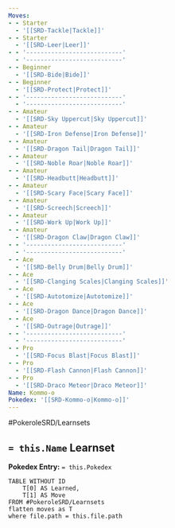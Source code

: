 ```yaml
---
Moves:
- - Starter
  - '[[SRD-Tackle|Tackle]]'
- - Starter
  - '[[SRD-Leer|Leer]]'
- - '---------------------------'
  - '---------------------------'
- - Beginner
  - '[[SRD-Bide|Bide]]'
- - Beginner
  - '[[SRD-Protect|Protect]]'
- - '---------------------------'
  - '---------------------------'
- - Amateur
  - '[[SRD-Sky Uppercut|Sky Uppercut]]'
- - Amateur
  - '[[SRD-Iron Defense|Iron Defense]]'
- - Amateur
  - '[[SRD-Dragon Tail|Dragon Tail]]'
- - Amateur
  - '[[SRD-Noble Roar|Noble Roar]]'
- - Amateur
  - '[[SRD-Headbutt|Headbutt]]'
- - Amateur
  - '[[SRD-Scary Face|Scary Face]]'
- - Amateur
  - '[[SRD-Screech|Screech]]'
- - Amateur
  - '[[SRD-Work Up|Work Up]]'
- - Amateur
  - '[[SRD-Dragon Claw|Dragon Claw]]'
- - '---------------------------'
  - '---------------------------'
- - Ace
  - '[[SRD-Belly Drum|Belly Drum]]'
- - Ace
  - '[[SRD-Clanging Scales|Clanging Scales]]'
- - Ace
  - '[[SRD-Autotomize|Autotomize]]'
- - Ace
  - '[[SRD-Dragon Dance|Dragon Dance]]'
- - Ace
  - '[[SRD-Outrage|Outrage]]'
- - '---------------------------'
  - '---------------------------'
- - Pro
  - '[[SRD-Focus Blast|Focus Blast]]'
- - Pro
  - '[[SRD-Flash Cannon|Flash Cannon]]'
- - Pro
  - '[[SRD-Draco Meteor|Draco Meteor]]'
Name: Kommo-o
Pokedex: '[[SRD-Kommo-o|Kommo-o]]'
---
```


#PokeroleSRD/Learnsets

## `= this.Name` Learnset

**Pokedex Entry:** `= this.Pokedex`

```dataview
TABLE WITHOUT ID
    T[0] AS Learned,
    T[1] AS Move
FROM #PokeroleSRD/Learnsets
flatten moves as T
where file.path = this.file.path
```
